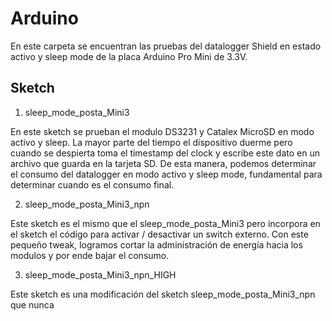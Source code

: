 # Arduino

En este carpeta se encuentran las pruebas del datalogger Shield en estado activo y sleep mode de la placa Arduino Pro Mini de 3.3V.

## Sketch

1.  sleep_mode_posta_Mini3

En este sketch se prueban el modulo DS3231 y Catalex MicroSD en modo activo y sleep. La mayor parte del tiempo el dispositivo duerme pero cuando se despierta toma el timestamp del clock
y escribe este dato en un archivo que guarda en la tarjeta SD. De esta manera, podemos determinar el consumo del datalogger en modo activo y sleep mode, fundamental para determinar cuando es el 
consumo final.

2.  sleep_mode_posta_Mini3_npn

Este sketch es el mismo que el sleep_mode_posta_Mini3 pero incorpora en el sketch el código para activar / desactivar un switch externo. Con este pequeño tweak, logramos cortar la administración de 
energía hacia los modulos y por ende bajar el consumo.

3.  sleep_mode_posta_Mini3_npn_HIGH

Este sketch es una modificación del sketch sleep_mode_posta_Mini3_npn que nunca



